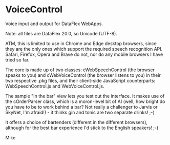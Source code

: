# VoiceControl
Voice input and output for DataFlex WebApps.

Note: all files are DataFlex 20.0, so Unicode (UTF-8).

ATM, this is limited to use in Chrome and Edge desktop browsers, since they are
the only ones which support the required speech recognition API.  Safari,
Firefox, Opera and Brave do not, nor do any mobile browsers I have tried so 
far.

The core is made up of two classes: cWebSpeechControl (the browser speaks to
you) and cWebVoiceControl (the browser listens to you) in their two respective
.pkg files, and their client-side JavaScript counterparts: WebSpeechControl.js
and WebVoiceControl.js.

The sample "In the bar" view lets you test out the interface.  It makes use of
the cOrderParser class, which is a moron-level bit of AI (well, how bright do
you have to be to work behind a bar? <g>  Not really a challenger to Jarvis or
SkyNet, I'm afraid!) - it thinks gin and tonic are two separate drinks! ;-)

It offers a choice of bartenders (different in the different browsers),
although for the best bar experience I'd stick to the English speakers! ;-)

Mike